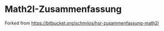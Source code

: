 Math2I-Zusammenfassung
======================

Forked from https://bitbucket.org/schmijos/hsr-zusammenfassung-math2i
